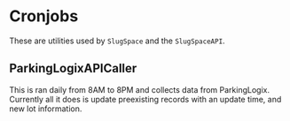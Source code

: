 # Cronjobs
These are utilities used by `SlugSpace` and the `SlugSpaceAPI`.

## ParkingLogixAPICaller
This is ran daily from 8AM to 8PM and collects data from ParkingLogix. Currently all it does is update preexisting records with an update time, and new lot information.